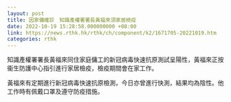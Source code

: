 ```yaml
---
layout: post
title: 因家傭確診　知識產權署署長黃福來須家居檢疫
date: 2022-10-19 15:28:58.000000000 +08:00
link: https://news.rthk.hk/rthk/ch/component/k2/1671705-20221019.htm
categories: rthk
---
```


知識產權署署長黃福來同住家庭傭工的新冠病毒快速抗原測試呈陽性，黃福來正按衞生防護中心指引進行家居檢疫，檢疫期間會在家工作。

黃福來有定期進行新冠病毒快速抗原檢測，今日亦曾進行快測，結果均為陰性。他工作時有佩戴口罩及遵守防疫措施。
